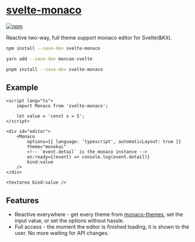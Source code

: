 # [svelte-monaco](https://leodog896.github.io/svelte-monaco)

[![npm](https://img.shields.io/npm/v/svelte-monaco)](https://npmjs.com/package/svelte-monaco)

Reactive two-way, full theme support monaco editor for Svelte(&Kit).

```sh
npm install --save-dev svelte-monaco
```

```sh
yarn add --save-dev moncao-svelte
```

```sh
pnpm install --save-dev svelte-monaco
```

## Example

```svelte
<script lang="ts">
	import Monaco from 'svelte-monaco';

	let value = 'const x = 5';
</script>

<div id="editor">
	<Monaco
		options={{ language: 'typescript', automaticLayout: true }}
		theme="monokai"
		<!-- `event.detail` is the monaco instance -->
		on:ready={(event) => console.log(event.detail)}
		bind:value
	/>
</div>

<textarea bind:value />
```

## Features
- Reactive everywhere - get every theme from [monaco-themes](https://github.com/brijeshb42/monaco-themes), set the input value, or set the options without hassle.
- Full access - the moment the editor is finished loading, it is shown to the user. No more waiting for API changes.
